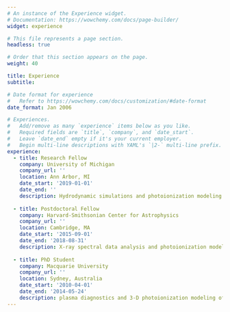 ```yaml
---
# An instance of the Experience widget.
# Documentation: https://wowchemy.com/docs/page-builder/
widget: experience

# This file represents a page section.
headless: true

# Order that this section appears on the page.
weight: 40

title: Experience
subtitle:

# Date format for experience
#   Refer to https://wowchemy.com/docs/customization/#date-format
date_format: Jan 2006

# Experiences.
#   Add/remove as many `experience` items below as you like.
#   Required fields are `title`, `company`, and `date_start`.
#   Leave `date_end` empty if it's your current employer.
#   Begin multi-line descriptions with YAML's `|2-` multi-line prefix.
experience:
  - title: Research Fellow
    company: University of Michigan
    company_url: ''
    location: Ann Arbor, MI
    date_start: '2019-01-01'
    date_end: ''
    description: Hydrodynamic simulations and photoionization modeling of superwinds and superbubbles.
    
  - title: Postdoctoral Fellow
    company: Harvard-Smithsonian Center for Astrophysics
    company_url: ''
    location: Cambridge, MA
    date_start: '2015-09-01'
    date_end: '2018-08-31'
    description: X-ray spectral data analysis and photoionization modeling of X-ray outflows of Seyfert I AGN.
    
  - title: PhD Student
    company: Macquarie University
    company_url: ''
    location: Sydney, Australia
    date_start: '2010-04-01'
    date_end: '2014-05-24'
    description: plasma diagnostics and 3-D photoionization modeling of nebular emission lines, and IFU spectroscopy of ionized nebulae.
---
```

<!--  - title: CEO
    company: GenCoin
    company_url: ''
    location: California
    date_start: '2017-01-01'
    date_end: ''
    description: |2-
        Responsibilities include:
        
        * Analysing
        * Modelling
        * Deploying -->
